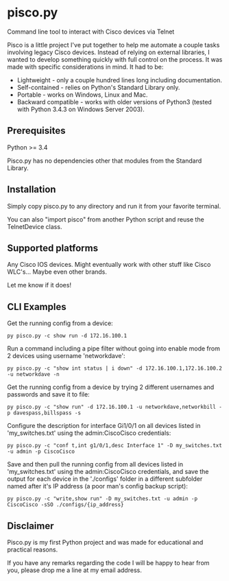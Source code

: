 # pisco.py

Command line tool to interact with Cisco devices via Telnet

Pisco is a little project I've put together to help me automate a couple tasks involving legacy Cisco devices. 
Instead of relying on external libraries, I wanted to develop something quickly with full control on the process.
It was made with specific considerations in mind. It had to be:

- Lightweight - only a couple hundred lines long including documentation.
- Self-contained - relies on Python's Standard Library only.
- Portable - works on Windows, Linux and Mac.
- Backward compatible - works with older versions of Python3 (tested with Python 3.4.3 on Windows Server 2003).
  


## Prerequisites

Python >= 3.4

Pisco.py has no dependencies other that modules from the Standard Library.
  


## Installation

Simply copy pisco.py to any directory and run it from your favorite terminal.

You can also "import pisco" from another Python script and reuse the TelnetDevice class.
  


## Supported platforms

Any Cisco IOS devices. Might eventually work with other stuff like Cisco WLC's... Maybe even other brands.

Let me know if it does!
  


## CLI Examples

Get the running config from a device:
```
py pisco.py -c show run -d 172.16.100.1
```
Run a command including a pipe filter without going into enable mode from 2 devices using username 'networkdave':
```
py pisco.py -c "show int status | i down" -d 172.16.100.1,172.16.100.2 -u networkdave -n
```
Get the running config from a device by trying 2 different usernames and passwords and save it to file:
```
py pisco.py -c "show run" -d 172.16.100.1 -u networkdave,networkbill -p davespass,billspass -s
```
Configure the description for interface Gi1/0/1 on all devices listed in 'my_switches.txt' using the admin:CiscoCisco credentials:
```
py pisco.py -c "conf t,int g1/0/1,desc Interface 1" -D my_switches.txt -u admin -p CiscoCisco
```
Save and then pull the running config from all devices listed in 'my_switches.txt' using the admin:CiscoCisco credentials, and save the output for each device in the './configs' folder in a different subfolder named after it's IP address (a poor man's config backup script):
```
py pisco.py -c "write,show run" -D my_switches.txt -u admin -p CiscoCisco -sSO ./configs/{ip_address}
```
  


## Disclaimer

Pisco.py is my first Python project and was made for educational and practical reasons. 

If you have any remarks regarding the code I will be happy to hear from you, please drop me a line at my email address.

  

